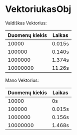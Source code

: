 # VektoriukasObj

Valdiškas Vektorius:

|Duomenų kiekis|Laikas   |
|--------------|---------|
|10000         |   0.015s| 
|100000        |   0.140s| 
|1000000       |   1.374s| 
|10000000      |   11.26s| 


Mano Vektorius:

|Duomenų kiekis|Laikas   |
|--------------|---------|
|10000         |       0s| 
|100000        |   0.015s| 
|1000000       |   0.156s| 
|10000000      |   1.468s| 
